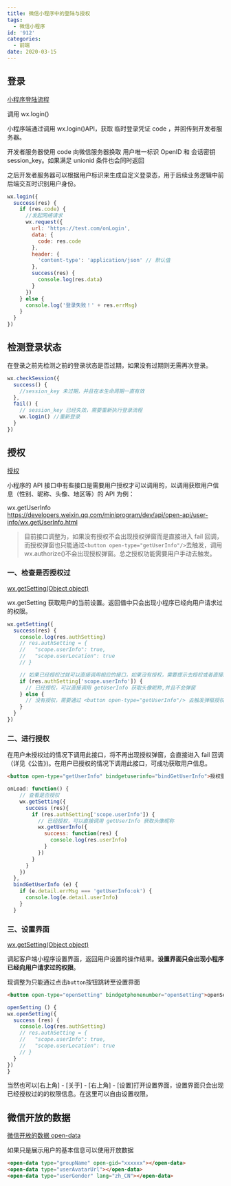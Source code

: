 ```yaml
---
title: 微信小程序中的登陆与授权
tags:
  - 微信小程序
id: '912'
categories:
  - 前端
date: 2020-03-15
---
```


## 登录

[小程序登陆流程](https://developers.weixin.qq.com/miniprogram/dev/framework/open-ability/login.html)

调用 wx.login()

小程序端通过调用 wx.login()API，获取 临时登录凭证 code ，并回传到开发者服务器。

开发者服务器使用 code 向微信服务器换取 用户唯一标识 OpenID 和 会话密钥 session_key。如果满足 unionid 条件也会同时返回

之后开发者服务器可以根据用户标识来生成自定义登录态，用于后续业务逻辑中前后端交互时识别用户身份。

```js
wx.login({
  success(res) {
    if (res.code) {
      //发起网络请求
      wx.request({
        url: 'https://test.com/onLogin',
        data: {
          code: res.code
        },
        header: {
          'content-type': 'application/json' // 默认值
        },
        success(res) {
          console.log(res.data)
        }
      })
    } else {
      console.log('登录失败！' + res.errMsg)
    }
  }
})
```

## 检测登录状态

在登录之前先检测之前的登录状态是否过期，如果没有过期则无需再次登录。

```js
wx.checkSession({
  success() {
    //session_key 未过期，并且在本生命周期一直有效
  },
  fail() {
    // session_key 已经失效，需要重新执行登录流程
    wx.login() //重新登录
  }
})
```

## 授权

[授权](https://developers.weixin.qq.com/miniprogram/dev/framework/open-ability/authorize.html)

小程序的 API 接口中有些接口是需要用户授权才可以调用的，以调用获取用户信息（性别、昵称、头像、地区等）的 API 为例：

wx.getUserInfo https://developers.weixin.qq.com/miniprogram/dev/api/open-api/user-info/wx.getUserInfo.html

> 目前接口调整为，如果没有授权不会出现授权弹窗而是直接进入 fail 回调，而授权弹窗也只能通过`<button open-type="getUserInfo"/>`去触发，调用 wx.authorize()不会出现授权弹窗。总之授权功能需要用户手动去触发。

### 一、检查是否授权过

[wx.getSetting(Object object)](https://developers.weixin.qq.com/miniprogram/dev/api/open-api/setting/wx.getSetting.html)

wx.getSetting 获取用户的当前设置。返回值中只会出现小程序已经向用户请求过的权限。


```js
wx.getSetting({
  success(res) {
    console.log(res.authSetting)
    // res.authSetting = {
    //   "scope.userInfo": true,
    //   "scope.userLocation": true
    // }

    // 如果已经授权过就可以直接调用相应的接口，如果没有授权，需要提示去授权或者直接跳转到授权页
    if (res.authSetting['scope.userInfo']) {
      // 已经授权，可以直接调用 getUserInfo 获取头像昵称,并且不会弹窗
    } else {
      // 没有授权，需要通过 <button open-type="getUserInfo"/> 去触发弹框授权
    }
  }
})
```

### 二、进行授权

在用户未授权过的情况下调用此接口，将不再出现授权弹窗，会直接进入 fail 回调（详见《公告》)。在用户已授权的情况下调用此接口，可成功获取用户信息。

```html
<button open-type="getUserInfo" bindgetuserinfo="bindGetUserInfo">授权登录</button>
```

```js
onLoad: function() {
    // 查看是否授权
    wx.getSetting({
      success (res){
        if (res.authSetting['scope.userInfo']) {
          // 已经授权，可以直接调用 getUserInfo 获取头像昵称
          wx.getUserInfo({
            success: function(res) {
              console.log(res.userInfo)
            }
          })
        }
      }
    })
  },
  bindGetUserInfo (e) {
    if (e.detail.errMsg === 'getUserInfo:ok') {
      console.log(e.detail.userInfo)
    }
  }
```

### 三、设置界面

[wx.getSetting(Object object)](https://developers.weixin.qq.com/miniprogram/dev/api/open-api/setting/wx.openSetting.html)


调起客户端小程序设置界面，返回用户设置的操作结果。**设置界面只会出现小程序已经向用户请求过的权限**。

现调整为只能通过点击`button`按钮跳转至设置界面

```html
<button open-type="openSetting" bindgetphonenumber="openSetting">openSetting</button>
```

```js
openSetting () {
wx.openSetting({
  success (res) {
    console.log(res.authSetting)
    // res.authSetting = {
    //   "scope.userInfo": true,
    //   "scope.userLocation": true
    // }
  }
})
}

```

当然也可以[右上角] - [关于] - [右上角] - [设置]打开设置界面，设置界面只会出现已经授权过的的权限信息。在这里可以自由设置权限。

## 微信开放的数据

[微信开放的数据 open-data](https://developers.weixin.qq.com/miniprogram/dev/component/open-data.html)

如果只是展示用户的基本信息可以使用开放数据

```html
<open-data type="groupName" open-gid="xxxxxx"></open-data>
<open-data type="userAvatarUrl"></open-data>
<open-data type="userGender" lang="zh_CN"></open-data>
```
